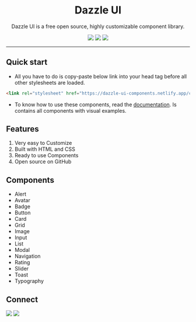<div align="center">

# Dazzle UI

Dazzle UI is a free open source, highly customizable component library.

![](https://img.shields.io/badge/HTML5-E34F26?style=for-the-badge&logo=html5&logoColor=white)
![](https://img.shields.io/badge/CSS3-1572B6?style=for-the-badge&logo=css3&logoColor=white)
![](https://img.shields.io/badge/JavaScript-F7DF1E?style=for-the-badge&logo=javascript&logoColor=black)

</div>

---

## Quick start

- All you have to do is copy-paste below link into your head tag before all other stylesheets are loaded.

```html
<link rel="stylesheet" href="https://dazzle-ui-components.netlify.app/components/components.css" />
```

- To know how to use these components, read the [documentation](https://dazzle-ui.netlify.app). Is contains all components with visual examples.

## Features

1. Very easy to Customize
1. Built with HTML and CSS
1. Ready to use Components
1. Open source on GitHub

## Components

- Alert
- Avatar
- Badge
- Button
- Card
- Grid
- Image
- Input
- List
- Modal
- Navigation
- Rating
- Slider
- Toast
- Typography

## Connect

<a href="https://twitter.com/ApurvaSawant11"><img src="https://img.shields.io/badge/Twitter-1DA1F2?style=for-the-badge&logo=twitter&logoColor=white"/></a>
<a href="https://www.linkedin.com/in/apurvasawant11/"><img src="https://img.shields.io/badge/LinkedIn-0077B5?style=for-the-badge&logo=linkedin&logoColor=white"/></a>
